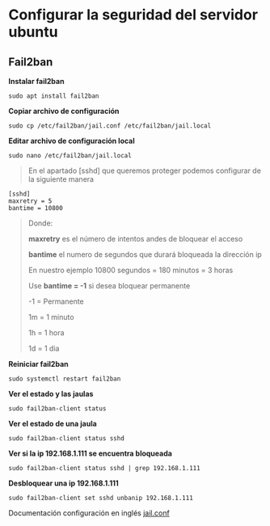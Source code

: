 # Configurar la seguridad del servidor ubuntu

## Fail2ban

**Instalar fail2ban**
```
sudo apt install fail2ban
```

**Copiar archivo de configuración**
```
sudo cp /etc/fail2ban/jail.conf /etc/fail2ban/jail.local
```

**Editar archivo de configuración local**
```
sudo nano /etc/fail2ban/jail.local
```

> En el apartado [sshd] que queremos proteger podemos configurar de la siguiente manera

```
[sshd]
maxretry = 5
bantime = 10800
```

> Donde:
> 
> **maxretry** es el número de intentos andes de bloquear el acceso 
> 
> **bantime** el numero de segundos que durará bloqueada la dirección ip
> 
> En nuestro ejemplo 10800 segundos = 180 minutos = 3 horas
> 
> Use **bantime = -1** si desea bloquear permanente 
>
> -1 = Permanente
>
> 1m = 1 minuto
>
> 1h = 1 hora
>
> 1d = 1 dia

**Reiniciar fail2ban**
```
sudo systemctl restart fail2ban
```

**Ver el estado y las jaulas**
```
sudo fail2ban-client status
```

**Ver el estado de una jaula**
```
sudo fail2ban-client status sshd
```

**Ver si la ip 192.168.1.111 se encuentra bloqueada**
```
sudo fail2ban-client status sshd | grep 192.168.1.111
```

**Desbloquear una ip 192.168.1.111**
```
sudo fail2ban-client set sshd unbanip 192.168.1.111
```
Documentación configuración en inglés [jail.conf](https://github.com/fail2ban/fail2ban/blob/master/config/jail.conf)
